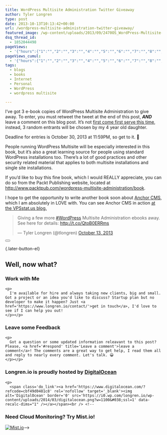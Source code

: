 ```yaml
---
title: WordPress Multisite Administration Twitter Giveaway
author: Tyler Longren
type: post
date: 2013-10-13T10:13:42+00:00
url: /wordpress-multisite-administration-twitter-giveaway/
featured_image: /wp-content/uploads/2013/09/2470OS_WordPress-Multisite-Administration.jpg
dsq_thread_id:
  - 1852044498
pageViews:
  - '{"hours":{"1":"","2":"","3":"","4":"","5":"","6":"","7":"","8":"","9":"","10":"","11":"","12":"","13":"","14":"","15":"","16":"","17":"","18":"","19":"","20":"","21":"","22":"","23":"","24":"","25":"","26":"","27":"","28":"","29":"","30":"","31":"","32":"","33":"","34":"","35":"","36":"","37":"","38":"","39":"","40":"","41":"","42":"","43":"","44":"","45":"","46":"","47":""},"days":{"2":"","3":"","4":"","5":"","6":"","7":"","8":"","9":"","10":"","11":"","12":"","13":"","14":""},"weeks":{"3":"","4":"","5":"","6":"","7":"","8":"","9":"","10":"","11":"","12":""},"months":{"4":"","5":"","6":"","7":"","8":"","9":"","10":"","11":"","12":"","13":"","14":"","15":"","16":"","17":"","18":"","19":"","20":"","21":"","22":"","23":"","24":""}}'
pageViews_cumul:
  - '{"hours":{"1":"","2":"","3":"","4":"","5":"","6":"","7":"","8":"","9":"","10":"","11":"","12":"","13":"","14":"","15":"","16":"","17":"","18":"","19":"","20":"","21":"","22":"","23":"","24":"","25":"","26":"","27":"","28":"","29":"","30":"","31":"","32":"","33":"","34":"","35":"","36":"","37":"","38":"","39":"","40":"","41":"","42":"","43":"","44":"","45":"","46":"","47":""},"days":{"2":"","3":"","4":"","5":"","6":"","7":"","8":"","9":"","10":"","11":"","12":"","13":"","14":""},"weeks":{"3":"","4":"","5":"","6":"","7":"","8":"","9":"","10":"","11":"","12":""},"months":{"4":"","5":"","6":"","7":"","8":"","9":"","10":"","11":"","12":"","13":"","14":"","15":"","16":"","17":"","18":"","19":"","20":"","21":"","22":"","23":"","24":""}}'
tags:
  - blogs
  - books
  - Internet
  - Personal
  - WordPress
  - wordpress multisite

---
```

I&#8217;ve got 3 e-book copies of WordPress Multisite Administration to give away. To enter, you must retweet the tweet at the end of this post, **_AND_** leave a comment on this blog post. It&#8217;s not [first come first serve this time][1], instead, 3 random entrants will be chosen by my 4 year old daughter.

Deadline for entries is October 30, 2013 at 11:59PM, so get to it. 🙂

People running WordPress Multisite will be especially interested in this book, but it&#8217;s also a great learning source for people using standard WordPress installations too. There&#8217;s a lot of good practices and other security related material that applies to both multisite installations and single site installations.

If you&#8217;d like to buy this fine book, which I would REALLY appreciate, you can do so from the Packt Publishing website, located at <http://www.packtpub.com/wordpress-multisite-administration/book>.

I hope to get the opportunity to write another book soon about [Anchor CMS][2], which I am absolutely in LOVE with. You can see Anchor CMS in action [at the VPSstat.us blog.][3]

<blockquote class="twitter-tweet">
  <p>
    Giving a few more <a href="https://twitter.com/search?q=%23WordPress&src=hash">#WordPress</a> Multisite Administration ebooks away. See here for details: <a href="http://t.co/QtoB0ERRms">http://t.co/QtoB0ERRms</a>
  </p>
  
  <p>
    &mdash; Tyler Longren (@tlongren) <a href="https://twitter.com/tlongren/statuses/389334069852389376">October 13, 2013</a>
  </p>
</blockquote>



<div class="wpulike wpulike-default " >
  <div class="wp_ulike_general_class wp_ulike_is_not_liked">
    <button type="button"
					aria-label="Like Button"
					data-ulike-id="4731"
					data-ulike-nonce="9fe75fa04d"
					data-ulike-type="likeThis"
					data-ulike-template="wpulike-default"
					data-ulike-display-likers="0"
					data-ulike-disable-pophover="0"
					class="wp_ulike_btn wp_ulike_put_image wp_likethis_4731"></button><span class="count-box"></span>
  </div>
</div>

[][4]{.later-button-el}

<div class='what-next'>
  <h2>
    Well, now what?
  </h2>
  
  <div class='hire'>
    <h3>
      Work with Me
    </h3>
    
    <p>
      I'm available for hire and always taking new clients, big and small. Got a project or an idea you'd like to discuss? Startup plan but no developer to make it happen? Just <a href='https://www.longren.io/contact/'>get in touch</a>, I'd love to see if I can help you out!
    </p></p>
  </div>
  
  <div class='hire'>
    <h3>
      Leave some Feedback
    </h3>
    
    <p>
      Got a question or some updated information releavant to this post? Please, <a href='#respond' title='Leave a comment'>leave a comment</a>! The comments are a great way to get help, I read them all and reply to nearly every comment. Let's talk. 😀
    </p></p>
  </div>
  
  <div class='now-what-bottom-ad'>
    <h3>
      Longren.io is proudly hosted by <a href='https://www.digitalocean.com/?refcode=cbf49d0481c8'>DigitalOcean</a>
    </h3>
    
    <p>
      <span class='do_link'><a href='https://www.digitalocean.com/?refcode=cbf49d0481c8' rel='nofollow' target='_blank'><img alt='DigitalOcean' border='0' src='https://i0.wp.com/longren.io/wp-content/uploads/2014/03/digitalocean.png?w=1100&#038;ssl=1' data-recalc-dims="1" /></a></span><br /> <!--

<h3>Need Cloud Monitoring? Try Mist.io!</h3>

<span class='do_link'><a href='http://mist.io/?ref=tyler' rel='nofollow' target='_blank'><img alt='Mist.io' border='0' src='https://i0.wp.com/longren.io/wp-content/uploads/2014/04/mistio.jpg?w=1100&#038;ssl=1' data-recalc-dims="1"></a></span>--></div> </div>

 [1]: http://www.longren.org/wordpress-multisite-administration-e-book-giveaway/
 [2]: http://www.anchorcms.com/
 [3]: http://blog.vpsstat.us/
 [4]: #